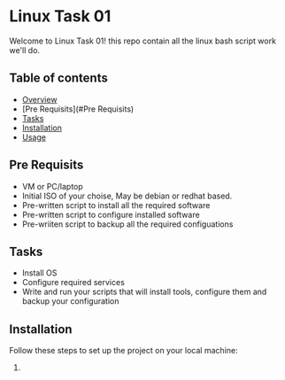 # Linux Task 01

Welcome to Linux Task 01! this repo contain all the linux bash script work we'll do.

## Table of contents

- [Overview](#overview) 
- [Pre Requisits](#Pre Requisits)
- [Tasks](#tasks)
- [Installation](#installation)
- [Usage](#Usage)

## Pre Requisits
- VM or PC/laptop
- Initial ISO of your choise, May be debian or redhat based.
- Pre-written script to install all the required software
- Pre-written script to configure installed software
- Pre-wriiten script to backup all the required configuations

## Tasks
- Install OS
- Configure required services
- Write and run your scripts that will install tools, configure them and backup your configuration

## Installation

Follow these steps to set up the project on your local machine:

1.  
